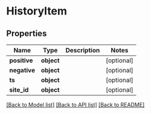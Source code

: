 # HistoryItem

## Properties
Name | Type | Description | Notes
------------ | ------------- | ------------- | -------------
**positive** | **object** |  | [optional] 
**negative** | **object** |  | [optional] 
**ts** | **object** |  | [optional] 
**site_id** | **object** |  | [optional] 

[[Back to Model list]](../README.md#documentation-for-models) [[Back to API list]](../README.md#documentation-for-api-endpoints) [[Back to README]](../README.md)


